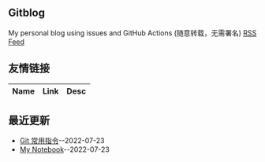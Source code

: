 ## Gitblog
My personal blog using issues and GitHub Actions (随意转载，无需署名)
[RSS Feed](https://raw.githubusercontent.com/iLovEing/notebook/master/feed.xml)
## 友情链接
| Name | Link | Desc | 
 | ---- | ---- | ---- |
## 最近更新
- [Git 常用指令](https://github.com/iLovEing/notebook/issues/3)--2022-07-23
- [My Notebook](https://github.com/iLovEing/notebook/issues/2)--2022-07-23
